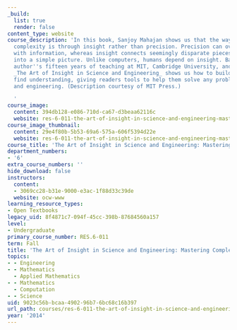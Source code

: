 ```yaml
---
_build:
  list: true
  render: false
content_type: website
course_description: 'In this book, Sanjoy Mahajan shows us that the way to master
  complexity is through insight rather than precision. Precision can overwhelm us
  with information, whereas insight connects seemingly disparate pieces of information
  into a simple picture. Unlike computers, humans depend on insight. Based on the
  author''s fifteen years of teaching at MIT, Cambridge University, and Olin College,
  _The Art of Insight in Science and Engineering_ shows us how to build insight and
  find understanding, giving readers tools to help them solve any problem in science
  and engineering. (Description courtesy of MIT Press.)

  '
course_image:
  content: 394db128-e086-710d-ca67-d3beaa62116c
  website: res-6-011-the-art-of-insight-in-science-and-engineering-mastering-complexity-fall-2014
course_image_thumbnail:
  content: 29e4f80b-5b53-69a6-575a-606f5394d22e
  website: res-6-011-the-art-of-insight-in-science-and-engineering-mastering-complexity-fall-2014
course_title: 'The Art of Insight in Science and Engineering: Mastering Complexity'
department_numbers:
- '6'
extra_course_numbers: ''
hide_download: false
instructors:
  content:
  - 3069cc28-b31e-9000-e3ac-1f88d33c39de
  website: ocw-www
learning_resource_types:
- Open Textbooks
legacy_uid: 8f4871c7-094f-45cc-398b-87684560a157
level:
- Undergraduate
primary_course_number: RES.6-011
term: Fall
title: 'The Art of Insight in Science and Engineering: Mastering Complexity'
topics:
- - Engineering
- - Mathematics
  - Applied Mathematics
- - Mathematics
  - Computation
- - Science
uid: 9023c56b-bcaa-4902-96b7-6bc68c16b397
url_path: courses/res-6-011-the-art-of-insight-in-science-and-engineering-mastering-complexity-fall-2014
year: '2014'
---
```

